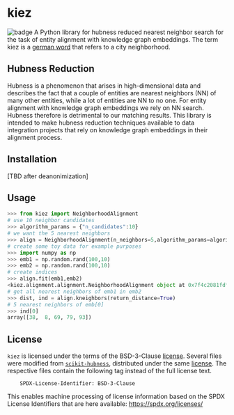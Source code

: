 # kiez
![badge](https://img.shields.io/endpoint?url=https://gist.githubusercontent.com/7c57dda3b055c972a06f0f076df46196/raw/test.json)
A Python library for hubness reduced nearest neighbor search for the task of entity alignment with knowledge graph embeddings. The term kiez is a [german word](https://en.wikipedia.org/wiki/Kiez) that refers to a city neighborhood.

## Hubness Reduction
Hubness is a phenomenon that arises in high-dimensional data and describes the fact that a couple of entities are nearest neighbors (NN) of many other entities, while a lot of entities are NN to no one.
For entity alignment with knowledge graph embeddings we rely on NN search. Hubness therefore is detrimental to our matching results.
This library is intended to make hubness reduction techniques available to data integration projects that rely on knowledge graph embeddings in their alignment process.

## Installation
[TBD after deanonimization]

## Usage
``` python
>>> from kiez import NeighborhoodAlignment
# use 10 neighbor candidates
>>> algorithm_params = {"n_candidates":10}
# we want the 5 nearest neighbors
>>> align = NeighborhoodAlignment(n_neighbors=5,algorithm_params=algorithm_params)
# create some toy data for example purposes
>>> import numpy as np
>>> emb1 = np.random.rand(100,10)
>>> emb2 = np.random.rand(100,10)
# create indices
>>> align.fit(emb1,emb2)
<kiez.alignment.alignment.NeighborhoodAlignment object at 0x7f4c2081fdf0>
# get all nearest neighbors of emb1 in emb2
>>> dist, ind = align.kneighbors(return_distance=True)
# 5 nearest neighbors of emb[0]
>>> ind[0]
array([38,  8, 69, 79, 93])

```

License
-------
`kiez` is licensed under the terms of the BSD-3-Clause [license](LICENSE.txt).
Several files were modified from [`scikit-hubness`](https://github.com/VarIr/scikit-hubness),
distributed under the same [license](external/SCIKIT_HUBNESS_LICENSE.txt).
The respective files contain the following tag instead of the full license text.

        SPDX-License-Identifier: BSD-3-Clause

This enables machine processing of license information based on the SPDX
License Identifiers that are here available: https://spdx.org/licenses/
